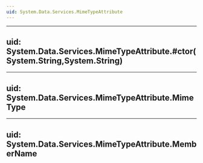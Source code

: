```yaml
---
uid: System.Data.Services.MimeTypeAttribute
---
```


---
uid: System.Data.Services.MimeTypeAttribute.#ctor(System.String,System.String)
---

---
uid: System.Data.Services.MimeTypeAttribute.MimeType
---

---
uid: System.Data.Services.MimeTypeAttribute.MemberName
---
